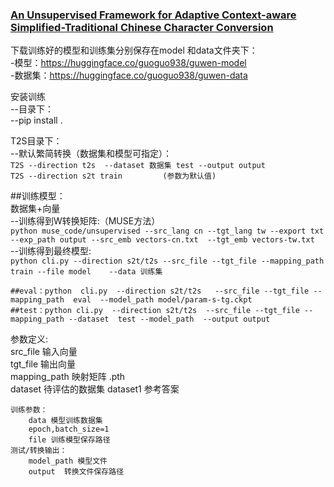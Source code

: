 ### [**An Unsupervised Framework for Adaptive Context-aware Simplified-Traditional Chinese Character Conversion**](https://aclanthology.org/2024.lrec-main.118/ )  


下载训练好的模型和训练集分别保存在model 和data文件夹下：  
  -模型：https://huggingface.co/guoguo938/guwen-model  
  -数据集：https://huggingface.co/guoguo938/guwen-data  


安装训练  
--目录下：  
--pip install .    

    
T2S目录下：  
    --默认繁简转换（数据集和模型可指定）：  
    ```
    T2S --direction t2s  --dataset 数据集 test --output output  
    ```  
    ```
    T2S --direction s2t train         (参数为默认值)   
    ```


##训练模型：  
    数据集+向量   
    --训练得到W转换矩阵:（MUSE方法）  
    ```
        python muse_code/unsupervised --src_lang cn --tgt_lang tw --export txt --exp_path output --src_emb vectors-cn.txt  --tgt_emb vectors-tw.txt  ```  
    --训练得到最终模型:  
        ```python cli.py --direction s2t/t2s --src_file --tgt_file --mapping_path   train --file model    --data 训练集          ```               
  ```  
##eval：python  cli.py  --direction s2t/t2s   --src_file --tgt_file --mapping_path  eval  --model_path model/param-s-tg.ckpt  
##test：python cli.py  --direction s2t/t2s  --src_file --tgt_file --mapping_path --dataset  test --model_path  --output output  
```
参数定义:  
    src_file 输入向量  
    tgt_file 输出向量  
    mapping_path 映射矩阵 .pth  
    dataset  待评估的数据集  dataset1 参考答案  

    训练参数：  
        data 模型训练数据集  
        epoch,batch_size=1  
        file 训练模型保存路径  
    测试/转换输出：  
        model_path 模型文件  
        output  转换文件保存路径  





